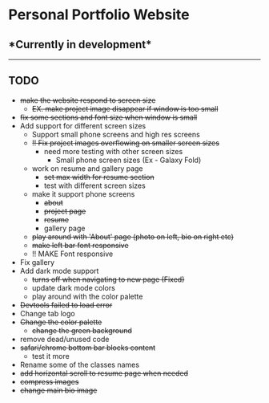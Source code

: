 # Personal Portfolio Website

## \*Currently in development\*

---

## TODO

* ~~make the website respond to screen size~~
  * ~~EX. make project image disappear if window is too small~~
* ~~fix some sections and font size when window is small~~
* Add support for different screen sizes
  * Support small phone screens and high res screens
  * ~~!! Fix project images overflowing on smaller screen sizes~~
    * need more testing with other screen sizes
      * Small phone screen sizes (Ex - Galaxy Fold)
  * work on resume and gallery page
    * ~~set max width for resume section~~
    * test with different screen sizes
  * make it support phone screens
    * ~~about~~
    * ~~project page~~
    * ~~resume~~
    * gallery page
  * ~~play around with 'About' page (photo on left, bio on right etc)~~
  * ~~make left bar font responsive~~
  * !! MAKE Font responsive
* Fix gallery
* Add dark mode support
  * ~~turns off when navigating to new page (Fixed)~~
  * update dark mode colors
  * play around with the color palette
* ~~Devtools failed to load error~~
* Change tab logo
* ~~Change the color palette~~
  * ~~change the green background~~
* remove dead/unused code
* ~~safari/chrome bottom bar blocks content~~
  * test it more
* Rename some of the classes names
* ~~add horizontal scroll to resume page when needed~~
* ~~compress images~~
* ~~change main bio image~~
